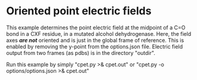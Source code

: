 # Oriented point electric fields

This example determines the point electric field at the midpoint of a C=O bond in a CXF residue, in a mutated alcohol dehydrogenase. Here, the field axes ***are not*** oriented and is just in the global frame of reference. This is enabled by removing the y-point from the options.json file. Electric field output from two frames (as pdbs) is in the directory "outdir".

Run this example by simply "cpet.py >& cpet.out" or "cpet.py -o options/options.json >& cpet.out"
